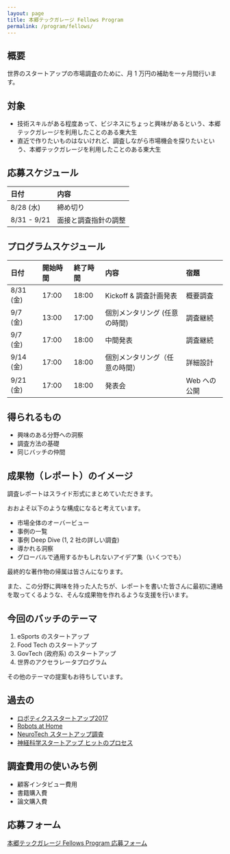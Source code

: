 ```yaml
---
layout: page
title: 本郷テックガレージ Fellows Program
permalink: /program/fellows/
---
```


## 概要

世界のスタートアップの市場調査のために、月 1 万円の補助を一ヶ月間行います。

## 対象

- 技術スキルがある程度あって、ビジネスにちょっと興味があるという、本郷テックガレージを利用したことのある東大生
- 直近で作りたいものはないけれど、調査しながら市場機会を探りたいという、本郷テックガレージを利用したことのある東大生

## 応募スケジュール

|  日付 |  内容 | 
| :------ | :------ | 
| 8/28 (水) |  締め切り | 
| 8/31 - 9/21 | 面接と調査指針の調整 |  

## プログラムスケジュール


|  日付 | 開始時間 | 終了時間 | 内容 | 宿題 |
| :------ | :------ | :------ | :------ | :------ | 
| 8/31 (金) | 17:00 | 18:00 | Kickoff & 調査計画発表 | 概要調査 | 
| 9/7 (金) | 13:00 | 17:00 | 個別メンタリング (任意の時間) | 調査継続 | 
| 9/7 (金) | 17:00 | 18:00 | 中間発表 | 調査継続 | 
| 9/14 (金) | 17:00 | 18:00 | 個別メンタリング（任意の時間） | 詳細設計 | 
| 9/21 (金) | 17:00 | 18:00 | 発表会 | Web への公開 | 

## 得られるもの

- 興味のある分野への洞察
- 調査方法の基礎
- 同じバッチの仲間

## 成果物（レポート）のイメージ

調査レポートはスライド形式にまとめていただきます。

おおよそ以下のような構成になると考えています。

- 市場全体のオーバービュー
- 事例の一覧
- 事例 Deep Dive (1, 2 社の詳しい調査)
- 導かれる洞察
- グローバルで通用するかもしれないアイデア集（いくつでも）

最終的な著作物の帰属は皆さんになります。

また、この分野に興味を持った人たちが、レポートを書いた皆さんに最初に連絡を取ってくるような、そんな成果物を作れるような支援を行います。

## 今回のバッチのテーマ

1. eSports のスタートアップ
1. Food Tech のスタートアップ
1. GovTech (政府系) のスタートアップ
1. 世界のアクセラレータプログラム

その他のテーマの提案もお待ちしています。


## 過去の

- [ロボティクススタートアップ2017](https://speakerdeck.com/tenninyan/robotics-startup-2017)
- [Robots at Home](https://speakerdeck.com/sahoyamaguchi/robots-at-home)
- [NeuroTech スタートアップ調査](https://speakerdeck.com/roy29fuku/neurotechsutatoatupudiao-cha)
- [神経科学スタートアップ ヒットのプロセス](https://speakerdeck.com/hiroki39mh/shen-jing-ke-xue-sutatoatupu-hitutofalsepurosesu)

## 調査費用の使いみち例

- 顧客インタビュー費用
- 書籍購入費
- 論文購入費

## 応募フォーム

[本郷テックガレージ Fellows Program 応募フォーム](https://goo.gl/forms/sbdZqNOcnZY012ss2)


